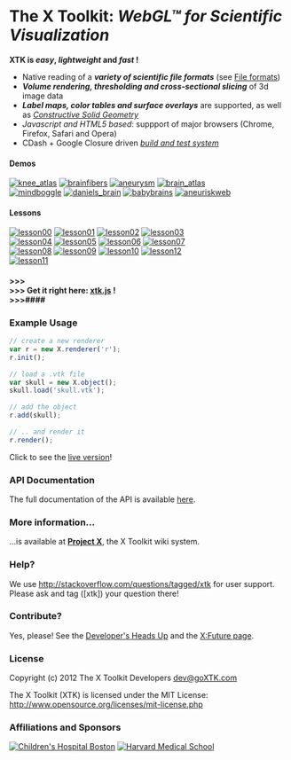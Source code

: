 # The X Toolkit: <i>WebGL&trade; for Scientific Visualization</i>

<b>XTK is <i>easy</i>, <i>lightweight</i> and <i>fast</i> !</b>

<ul>
<li>Native reading of a <i><b>variety of scientific file formats</b></i> (see <a href="https://github.com/xtk/X/wiki/X:Fileformats">File formats</a>)</li>
<li><i><b>Volume rendering, thresholding and cross-sectional slicing</b></i> of 3d image data</li>
<li><i><b>Label maps, color tables and surface overlays</b></i> are supported, as well as <i><a href="http://evanw.github.com/csg.js/" target="_blank">Constructive Solid Geometry</a></i>
<li><i>Javascript and HTML5 based</i>: suppport of major browsers (Chrome, Firefox, Safari and Opera)</li>
<li>CDash + Google Closure driven <a href="http://cdash.goxtk.com/index.php?project=XTK" target="_blank"><i>build and test system</i></a></li>
</ul>

#### Demos ####
<a href="http://demos.goxtk.com/knee_atlas/"><img src="http://xtk.github.com/demos/knee_atlas/smallcaption2.png" alt="knee_atlas" title="Click me!"></a>
<a href="http://demos.goxtk.com/brainfibers/"><img src="http://xtk.github.com/demos/brainfibers/smallcaption2.png" alt="brainfibers" title="Click me!"></a>
<a href="http://demos.goxtk.com/aneurysm/"><img src="http://xtk.github.com/demos/aneurysm/smallcaption2.png" alt="aneurysm" title="Click me!"></a>
<a href="http://demos.goxtk.com/brain_atlas/"><img src="http://xtk.github.com/demos/brain_atlas/smallcaption2.png" alt="brain_atlas" title="Click me!"></a>
<br>
<a href="http://www.mindboggle.info/"><img src="http://xtk.github.com/demos/mindboggle/smallcaption2.png" alt="mindboggle" title="Click me!"></a>
<a href="http://demos.goxtk.com/daniels_brain/"><img src="http://xtk.github.com/demos/daniels_brain/smallcaption.png" alt="daniels_brain" title="Click me!"></a>
<a href="http://demos.goxtk.com/babybrains/"><img src="http://xtk.github.com/demos/babybrains/smallcaption.png" alt="babybrains" title="Click me!"></a>
<a href="http://ecm2.mathcs.emory.edu/aneurisk/"><img src="http://xtk.github.com/demos/aneuriskweb/smallcaption.png" alt="aneuriskweb" title="Click me!"></a>

#### Lessons ####
<a href="http://lessons.goxtk.com/00/"><img src="http://xtk.github.com/lessons/00/smallcaption.png" alt="lesson00" title="Click me!"></a>
<a href="http://lessons.goxtk.com/01/"><img src="http://xtk.github.com/lessons/01/smallcaption.png" alt="lesson01" title="Click me!"></a>
<a href="http://lessons.goxtk.com/02/"><img src="http://xtk.github.com/lessons/02/smallcaption.png" alt="lesson02" title="Click me!"></a>
<a href="http://lessons.goxtk.com/03/"><img src="http://xtk.github.com/lessons/03/smallcaption.png" alt="lesson03" title="Click me!"></a>
<br>
<a href="http://lessons.goxtk.com/04/"><img src="http://xtk.github.com/lessons/04/smallcaption.png" alt="lesson04" title="Click me!"></a>
<a href="http://lessons.goxtk.com/05/"><img src="http://xtk.github.com/lessons/05/smallcaption.png" alt="lesson05" title="Click me!"></a>
<a href="http://lessons.goxtk.com/06/"><img src="http://xtk.github.com/lessons/06/smallcaption.png" alt="lesson06" title="Click me!"></a>
<a href="http://lessons.goxtk.com/07/"><img src="http://xtk.github.com/lessons/07/smallcaption.png" alt="lesson07" title="Click me!"></a>
<br>
<a href="http://lessons.goxtk.com/08/"><img src="http://xtk.github.com/lessons/08/smallcaption.png" alt="lesson08" title="Click me!"></a>
<a href="http://lessons.goxtk.com/09/"><img src="http://xtk.github.com/lessons/09/smallcaption.png" alt="lesson09" title="Click me!"></a>
<a href="http://lessons.goxtk.com/10/"><img src="http://xtk.github.com/lessons/10/smallcaption.png" alt="lesson10" title="Click me!"></a>
<a href="http://lessons.goxtk.com/12/"><img src="http://xtk.github.com/lessons/12/smallcaption.png" alt="lesson12" title="Click me!"></a>
<br>
<a href="http://lessons.goxtk.com/11/"><img src="http://xtk.github.com/lessons/11/smallcaption.png" alt="lesson11" title="Click me!"></a>

#### >>><br>>>> Get it right here: <a href="http://get.goXTK.com/xtk.js">xtk.js</a> !<br>>>>####

### Example Usage ###

```javascript
// create a new renderer
var r = new X.renderer('r');
r.init();
    
// load a .vtk file
var skull = new X.object();
skull.load('skull.vtk');
    
// add the object
r.add(skull);
    
// .. and render it
r.render();
```

Click to see the <a href="http://lessons.goxtk.com/05/" target="_blank">live version</a>!

### API Documentation ###
The full documentation of the API is available <a href="http://api.goXTK.com" target="_blank">here</a>.

### More information... ###
...is available at <a href="http://wiki.goxtk.com" target="_blank"><b>Project X</b></a>, the X Toolkit wiki system.

### Help? ###
We use <a href="http://stackoverflow.com/questions/tagged/xtk">http://stackoverflow.com/questions/tagged/xtk</a> for user support. Please ask and tag ([xtk]) your question there!

### Contribute? ###
Yes, please! See the <a href="https://github.com/xtk/X/wiki/X:DevelopersHeadsUp" target="_blank">Developer's Heads Up</a> and the <a href="https://github.com/xtk/X/wiki/X:Future" target="_blank">X:Future page</a>.

### License ###
Copyright (c) 2012 The X Toolkit Developers <dev@goXTK.com>

The X Toolkit (XTK) is licensed under the MIT License:
  <a href="http://www.opensource.org/licenses/mit-license.php" target="_blank">http://www.opensource.org/licenses/mit-license.php</a>

### Affiliations and Sponsors ###
<a href="http://childrenshospital.org/FNNDSC"><img src="http://xtk.github.com/chb_logo.jpg" alt="Children's Hospital Boston" title="Children's Hospital Boston"></a>
<a href="http://hms.harvard.edu"><img src="http://xtk.github.com/hms_logo.jpg" alt="Harvard Medical School" title="Harvard Medical School"></a>
 